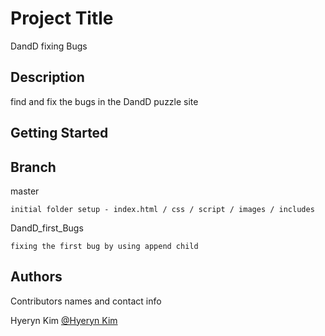 # Project Title

DandD fixing Bugs

## Description

find and fix the bugs in the DandD puzzle site

## Getting Started

## Branch

master
```
initial folder setup - index.html / css / script / images / includes
```

DandD_first_Bugs
```
fixing the first bug by using append child
```

## Authors

Contributors names and contact info

 Hyeryn Kim
 [@Hyeryn Kim](http://instagram.hrk9501)

